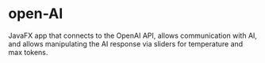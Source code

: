 # open-AI
JavaFX app that connects to the OpenAI API, allows communication with AI, and allows manipulating the AI response via sliders for temperature and max tokens. 

